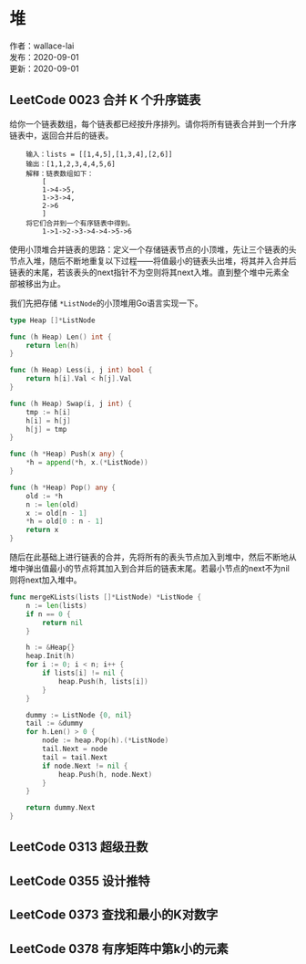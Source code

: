 # 堆

作者：wallace-lai </br>
发布：2020-09-01 </br>
更新：2020-09-01 <br>

## LeetCode 0023 合并 K 个升序链表

给你一个链表数组，每个链表都已经按升序排列。请你将所有链表合并到一个升序链表中，返回合并后的链表。

```
    输入：lists = [[1,4,5],[1,3,4],[2,6]]
    输出：[1,1,2,3,4,4,5,6]
    解释：链表数组如下：
        [
        1->4->5,
        1->3->4,
        2->6
        ]
    将它们合并到一个有序链表中得到。
        1->1->2->3->4->4->5->6
```

使用小顶堆合并链表的思路：定义一个存储链表节点的小顶堆，先让三个链表的头节点入堆，随后不断地重复以下过程——将值最小的链表头出堆，将其并入合并后链表的末尾，若该表头的next指针不为空则将其next入堆。直到整个堆中元素全部被移出为止。

我们先把存储 `*ListNode`的小顶堆用Go语言实现一下。

```go
type Heap []*ListNode

func (h Heap) Len() int {
    return len(h)
}

func (h Heap) Less(i, j int) bool {
    return h[i].Val < h[j].Val
}

func (h Heap) Swap(i, j int) {
    tmp := h[i]
    h[i] = h[j]
    h[j] = tmp
}

func (h *Heap) Push(x any) {
    *h = append(*h, x.(*ListNode))
}

func (h *Heap) Pop() any {
    old := *h
    n := len(old)
    x := old[n - 1]
    *h = old[0 : n - 1]
    return x
}
```

随后在此基础上进行链表的合并，先将所有的表头节点加入到堆中，然后不断地从堆中弹出值最小的节点将其加入到合并后的链表末尾。若最小节点的next不为nil则将next加入堆中。

```go
func mergeKLists(lists []*ListNode) *ListNode {
    n := len(lists)
    if n == 0 {
        return nil
    }

    h := &Heap{}
    heap.Init(h)
    for i := 0; i < n; i++ {
        if lists[i] != nil {
            heap.Push(h, lists[i])
        }
    }

    dummy := ListNode {0, nil}
    tail := &dummy
    for h.Len() > 0 {
        node := heap.Pop(h).(*ListNode)
        tail.Next = node
        tail = tail.Next
        if node.Next != nil {
            heap.Push(h, node.Next)
        }
    }

    return dummy.Next
}
```


## LeetCode 0313 超级丑数

## LeetCode 0355 设计推特

## LeetCode 0373 查找和最小的K对数字

## LeetCode 0378 有序矩阵中第k小的元素

